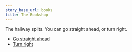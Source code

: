 ```yaml
---
story_base_url: books
title: The Bookshop
---
```


The hallway splits. You can go straight ahead, or turn right.

* [Go straight ahead](18b)
* [Turn right](20)